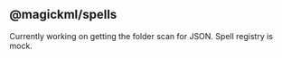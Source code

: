 ## @magickml/spells

<!-- automd:badges color="blue" license name="@magickml/spells" codecov bundlephobia packagephobia -->

<!-- /automd -->

Currently working on getting the folder scan for JSON.
Spell registry is mock.
